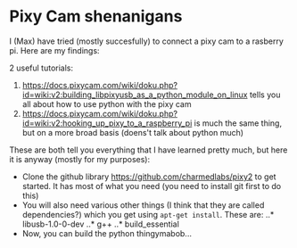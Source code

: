 # Pixy Cam shenanigans

I (Max) have tried (mostly succesfully) to connect a pixy cam to a rasberry pi. Here are my findings:

2 useful tutorials:

1. <https://docs.pixycam.com/wiki/doku.php?id=wiki:v2:building_libpixyusb_as_a_python_module_on_linux> tells you all about how to use python with the pixy cam
2. <https://docs.pixycam.com/wiki/doku.php?id=wiki:v2:hooking_up_pixy_to_a_raspberry_pi> is much the same thing, but on a more broad basis (doens't talk about python much)

These are both tell you everything that I have learned pretty much, but here it is anyway (mostly for my purposes):

* Clone the github library <https://github.com/charmedlabs/pixy2> to get started. It has most of what you need (you need to install git first to do this)
* You will also need various other things (I think that they are called dependencies?) which you get using `apt-get install`. These are:
..* libusb-1.0-0-dev
..* g++
..* build_essential
* Now, you can build the python thingymabob...
